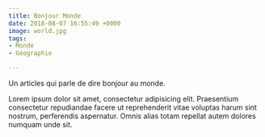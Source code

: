 ```yaml
---
title: Bonjour Monde
date: 2018-08-07 16:55:49 +0000
image: world.jpg
tags:
- Monde
- Géographie

---
```

Un articles qui parle de dire bonjour au monde.

Lorem ipsum dolor sit amet, consectetur adipisicing elit. Praesentium consectetur repudiandae facere ut reprehenderit vitae voluptas harum sint nostrum, perferendis aspernatur. Omnis alias totam repellat autem dolores numquam unde sit.